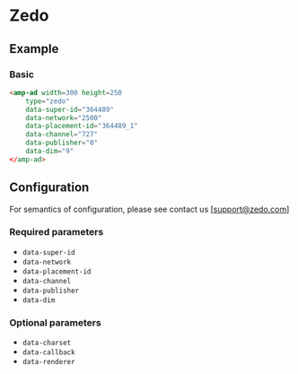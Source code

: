 <!--
Copyright 2016 The AMP HTML Authors. All Rights Reserved.

Licensed under the Apache License, Version 2.0 (the "License");
you may not use this file except in compliance with the License.
You may obtain a copy of the License at

      http://www.apache.org/licenses/LICENSE-2.0

Unless required by applicable law or agreed to in writing, software
distributed under the License is distributed on an "AS-IS" BASIS,
WITHOUT WARRANTIES OR CONDITIONS OF ANY KIND, either express or implied.
See the License for the specific language governing permissions and
limitations under the License.
-->

# Zedo

## Example

### Basic

```html
<amp-ad width=300 height=250
    type="zedo"
    data-super-id="364489"
    data-network="2500"
    data-placement-id="364489_1"
    data-channel="727"
    data-publisher="0"
    data-dim="9"
</amp-ad>
```


## Configuration

For semantics of configuration, please see contact us [support@zedo.com]


### Required parameters

- `data-super-id`
- `data-network`
- `data-placement-id`
- `data-channel`
- `data-publisher`
- `data-dim`

### Optional parameters
- `data-charset`
- `data-callback`
- `data-renderer`
